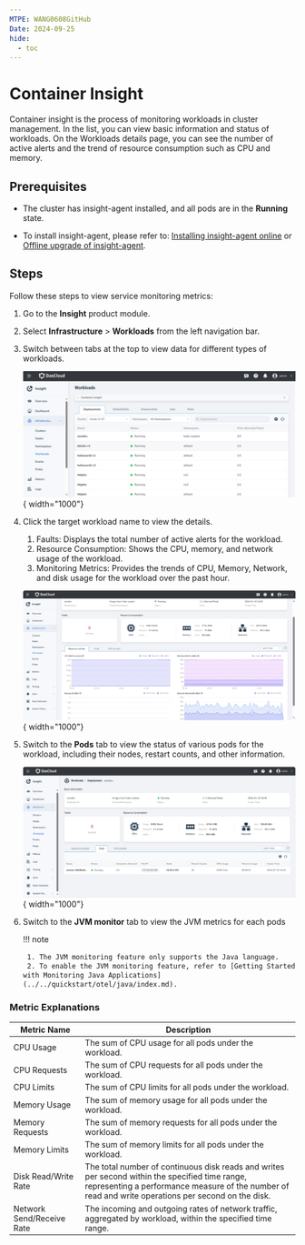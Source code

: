 ```yaml
---
MTPE: WANG0608GitHub
Date: 2024-09-25
hide:
  - toc
---
```


# Container Insight

Container insight is the process of monitoring workloads in cluster management. In the list,
you can view basic information and status of workloads. On the Workloads details page, you can
see the number of active alerts and the trend of resource consumption such as CPU and memory.

## Prerequisites

- The cluster has insight-agent installed, and all pods are in the __Running__ state.

- To install insight-agent, please refer to: [Installing insight-agent online](../quickstart/install/install-agent.md) or [Offline upgrade of insight-agent](../quickstart/install/offline-install.md).

## Steps

Follow these steps to view service monitoring metrics:

1. Go to the __Insight__ product module.

2. Select __Infrastructure__ > __Workloads__ from the left navigation bar.

3. Switch between tabs at the top to view data for different types of workloads.

    ![container insight](../images/workload00.png){ width="1000"}

4. Click the target workload name to view the details.

    1. Faults: Displays the total number of active alerts for the workload.
    2. Resource Consumption: Shows the CPU, memory, and network usage of the workload.
    3. Monitoring Metrics: Provides the trends of CPU, Memory, Network, and disk usage for the workload over the past hour.

    ![container insight](../images/workload.png){ width="1000"}

5. Switch to the __Pods__ tab to view the status of various pods for the workload, including their nodes, restart counts, and other information.

    ![container insight](../images/workload-1.png){ width="1000"}

6. Switch to the __JVM monitor__ tab to view the JVM metrics for each pods

    <!-- add images later -->

    !!! note

        1. The JVM monitoring feature only supports the Java language.
        2. To enable the JVM monitoring feature, refer to [Getting Started with Monitoring Java Applications](../../quickstart/otel/java/index.md).

### Metric Explanations

| **Metric Name** | **Description** |
| -- | -- |
| CPU Usage | The sum of CPU usage for all pods under the workload.|
| CPU Requests | The sum of CPU requests for all pods under the workload.|
| CPU Limits | The sum of CPU limits for all pods under the workload.|
| Memory Usage | The sum of memory usage for all pods under the workload.|
| Memory Requests | The sum of memory requests for all pods under the workload.|
| Memory Limits | The sum of memory limits for all pods under the workload.|
| Disk Read/Write Rate | The total number of continuous disk reads and writes per second within the specified time range, representing a performance measure of the number of read and write operations per second on the disk.|
| Network Send/Receive Rate | The incoming and outgoing rates of network traffic, aggregated by workload, within the specified time range.|
